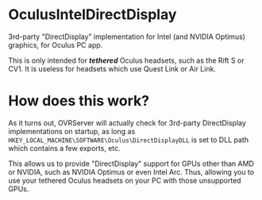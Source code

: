# OculusIntelDirectDisplay
3rd-party "DirectDisplay" implementation for Intel (and NVIDIA Optimus) graphics, for Oculus PC app.

This is only intended for ***tethered*** Oculus headsets, such as the Rift S or CV1. It is useless for headsets which use Quest Link or Air Link.

# How does this work?
As it turns out, OVRServer will actually check for 3rd-party DirectDisplay implementations on startup, as long as `HKEY_LOCAL_MACHINE\SOFTWARE\Oculus\DirectDisplayDLL` is set to DLL path which contains a few exports, etc.

This allows us to provide "DirectDisplay" support for GPUs other than AMD or NVIDIA, such as NVIDIA Optimus or even Intel Arc. Thus, allowing you to use your tethered Oculus headsets on your PC with those unsupported GPUs.

